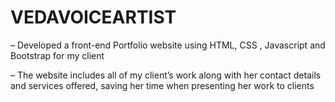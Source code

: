 # VEDAVOICEARTIST
– Developed a front-end Portfolio website using HTML, CSS , Javascript and Bootstrap for my client

– The website includes all of my client’s work along with her contact details and services offered, saving her time
when presenting her work to clients
